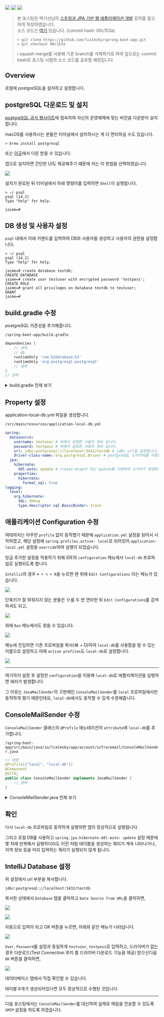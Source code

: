![](https://img.shields.io/badge/spring--boot-2.5.4-red) ![](https://img.shields.io/badge/gradle-7.1.1-brightgreen) ![](https://img.shields.io/badge/java-11-blue)

> 본 포스팅은 백기선님의 [스프링과 JPA 기반 웹 애플리케이션 개발](https://www.inflearn.com/course/%EC%8A%A4%ED%94%84%EB%A7%81-JPA-%EC%9B%B9%EC%95%B1/dashboard) 강의를 참고하여 작성하였습니다.  
> 소스 코드는 [여기](https://github.com/lcalmsky/spring-boot-app) 있습니다. (commit hash: 00c153a)
> ```shell
> > git clone https://github.com/lcalmsky/spring-boot-app.git
> > git checkout 00c153a
> ```
> ℹ️ squash merge를 사용해 기존 branch를 삭제하기로 하여 앞으로는 commit hash로 포스팅 시점의 소스 코드를 공유할 예정입니다.

## Overview

로컬에 postgreSQL을 설치하고 설정합니다.

## postgreSQL 다운로드 및 설치

[postgreSQL 공식 웹사이트](https://www.postgresql.org/download/)에 접속하여 자신의 운영체제에 맞는 버전을 다운받아 설치합니다.

macOS를 사용하시는 분들은 터미널에서 설치하시는 게 더 편리하실 수도 있습니다.

```shell
> brew install postgresql
```

또는 [이곳](https://postgresapp.com/downloads.html)에서 다운 받을 수 있습니다.

앱으로 설치하면 간단한 UI도 제공해주기 떄문에 저는 이 방법을 선택하였습니다.

![](https://raw.githubusercontent.com/lcalmsky/spring-boot-app/master/resources/images/33-01.png)

설치가 완료된 뒤 터미널에서 아래 명령어를 입력하면 `Shell`이 실행됩니다.

```shell
> ~/ psql
psql (14.2)
Type "help" for help.

jaime=#
```

## DB 생성 및 사용자 설정

`psql` 내에서 아래 커맨드를 입력하여 DB와 사용자를 생성하고 사용자의 권한을 설정합니다.

```shell
> ~/ psql
psql (14.2)
Type "help" for help.

jaime=# create database testdb;
CREATE DATABASE
jaime=# create user testuser with encrypted password 'testpass';
CREATE ROLE
jaime=# grant all privileges on database testdb to testuser;
GRANT
jaime=#
```

## build.gradle 수정

postgreSQL 의존성을 추가해줍니다.

`/spring-boot-app/build.gradle`

```groovy
dependencies {
    // 생략
    // db
    runtimeOnly 'com.h2database:h2'
    runtimeOnly 'org.postgresql:postgresql'
    // 생략
}
// 생략
```

<details>
<summary>build.gradle 전체 보기</summary>

```groovy
plugins {
    id 'org.springframework.boot' version '2.5.4'
    id 'io.spring.dependency-management' version '1.0.11.RELEASE'
    id 'java'
    id 'com.github.node-gradle.node' version '2.2.3'
}

group = 'io.lcalmsky'
version = '0.0.1-SNAPSHOT'
sourceCompatibility = '11'

configurations {
    compileOnly {
        extendsFrom annotationProcessor
    }
}

repositories {
    mavenCentral()
}

dependencies {
    // spring
    implementation 'org.springframework.boot:spring-boot-starter-web'
    implementation 'org.springframework.boot:spring-boot-starter-security'
    implementation 'org.springframework.boot:spring-boot-starter-data-jpa'
    implementation 'org.springframework.boot:spring-boot-starter-actuator'
    implementation 'org.springframework.boot:spring-boot-starter-mail'
    implementation 'org.springframework.boot:spring-boot-starter-thymeleaf'
    implementation 'org.springframework.boot:spring-boot-starter-validation'
    implementation 'org.thymeleaf.extras:thymeleaf-extras-springsecurity5'
    // devtools
    compileOnly 'org.projectlombok:lombok'
    runtimeOnly 'org.springframework.boot:spring-boot-devtools'
    annotationProcessor 'org.springframework.boot:spring-boot-configuration-processor'
    annotationProcessor 'org.projectlombok:lombok'
    // db
    runtimeOnly 'com.h2database:h2'
    runtimeOnly 'org.postgresql:postgresql'
    // test
    testImplementation 'org.springframework.boot:spring-boot-starter-test'
    testImplementation 'org.springframework.security:spring-security-test'
}

test {
    useJUnitPlatform()
}

node {
    version = '16.9.1'
    download = true
    nodeModulesDir = file("${projectDir}/src/main/resources/static")
}

task copyFrontLib(type: Copy) {
    from "${projectDir}/src/main/resources/static"
    into "${projectDir}/build/resources/main/static/."
}

copyFrontLib.dependsOn npmInstall
compileJava.dependsOn copyFrontLib
```

</details>

## Property 설정

application-local-db.yml 파일을 생성합니다.

`/src/main/resources/application-local-db.yml`

```yaml
spring:
  datasource:
    username: testuser # 위에서 설정한 사용자 정보 입니다.
    password: testpass # 위에서 설정한 사용자 정보 입니다.
    url: jdbc:postgresql://localhost:5432/testdb # jdbc url을 설정합니다. 위에서 생성한 testdb를 사용합니다.
    driver-class-name: org.postgresql.Driver # postgreSQL 드라이버를 사용합니다.
  jpa:
    hibernate:
      ddl-auto: update # create-drop이 아닌 update를 사용하여 스키마가 변경되지 않는 이상 기존 데이터를 삭제하지 않습니다.
    properties:
      hibernate:
        format_sql: true
logging:
  level:
    org.hibernate:
      SQL: debug
      type.descriptor.sql.BasicBinder: trace
```

## 애플리케이션 Configuration 수정

여태까지는 아무런 `profile` 없이 동작했기 때문에 `application.yml` 설정을 읽어서 시작하였고, 해당 설정에 `spring.profiles.active: local`로 되어있어 `application-local.yml` 설정을 `override`하여 실행이 되었습니다.

방금 추가한 설정을 적용하기 위해 IDE의 `configuration` 메뉴에서 `local-db` 프로파일로 실행되도록 합니다.

`IntelliJ`의 경우 `⌘ + ⌥ + R`을 누르면 맨 위에 `Edit Configurations` 라는 메뉴가 있습니다.

![](https://raw.githubusercontent.com/lcalmsky/spring-boot-app/master/resources/images/33-02.png)

단축키가 잘 외워지지 않는 분들은 ⇧를 두 번 연타한 뒤 `Edit Configurations`를 검색하셔도 되고,

![](https://raw.githubusercontent.com/lcalmsky/spring-boot-app/master/resources/images/33-03.png)

위에 `Run` 메뉴에서도 찾을 수 있습니다.

![](https://raw.githubusercontent.com/lcalmsky/spring-boot-app/master/resources/images/33-04.png)

메뉴에 진입하면 기존 프로파일을 복사(⌘ + D)하여 `local-db`를 사용함을 알 수 있는 이름으로 설정하고 아래 `active profiles`도 `local-db`로 설정합니다.

![](https://raw.githubusercontent.com/lcalmsky/spring-boot-app/master/resources/images/33-05.png)

---

여기까지 설정 후 설정한 `configuration`을 이용해 `local-db`로 애플리케이션을 실행하면 에러가 발생합니다.

그 이유는 `JavaMailSender`의 구현체인 `ConsoleMailSender`를 `local` 프로파일에서만 동작하게 했기 때문인데요, `local-db`에서도 동작할 수 있게 수정해줍니다.

## ConsoleMailSender 수정

`ConsoleMailSender` 클래스의 `@Profile` 애노테이션의 `attribute`에 `local-db`를 추가합니다.

`/spring-boot-app/src/main/java/io/lcalmsky/app/account/infra/email/ConsoleMailSender.java`

```java
// 생략
@Profile({"local", "local-db"})
@Component
@Slf4j
public class ConsoleMailSender implements JavaMailSender {
    // 생략
}
```

<details>
<summary>ConsoleMailSender.java 전체 보기</summary>

```java
package io.lcalmsky.app.account.infra.email;

import lombok.extern.slf4j.Slf4j;
import org.springframework.context.annotation.Profile;
import org.springframework.mail.MailException;
import org.springframework.mail.SimpleMailMessage;
import org.springframework.mail.javamail.JavaMailSender;
import org.springframework.mail.javamail.MimeMessagePreparator;
import org.springframework.stereotype.Component;

import javax.mail.internet.MimeMessage;
import java.io.InputStream;

@Profile({"local", "local-db"})
@Component
@Slf4j
public class ConsoleMailSender implements JavaMailSender {
    @Override public MimeMessage createMimeMessage() {
        return null;
    }

    @Override public MimeMessage createMimeMessage(InputStream contentStream) throws MailException {
        return null;
    }

    @Override public void send(MimeMessage mimeMessage) throws MailException {

    }

    @Override public void send(MimeMessage... mimeMessages) throws MailException {

    }

    @Override public void send(MimeMessagePreparator mimeMessagePreparator) throws MailException {

    }

    @Override public void send(MimeMessagePreparator... mimeMessagePreparators) throws MailException {

    }

    @Override public void send(SimpleMailMessage simpleMessage) throws MailException {
        log.info("{}", simpleMessage);
    }

    @Override public void send(SimpleMailMessage... simpleMessages) throws MailException {

    }
}
```

</details>

## 확인

다시 `local-db` 프로파일로 동작하게 실행하면 앱이 정상적으로 실행됩니다.

그리고 로컬 DB를 사용하고 `spring.jpa.hibernate.ddl-auto: update` 설정 때문에 몇 차례 반복해서 실행하더라도 이전 처럼 테이블을 생성하는 쿼리가 계속 나타나거나, 지역 정보 등을 미리 입력하는 쿼리가 실행되지 않게 됩니다.

## IntelliJ Database 설정

위 설정에서 url 부분을 복사합니다.

`jdbc:postgresql://localhost:5432/testdb`

복사한 상태에서 `Database` 탭을 클릭하고 `Data Source from URL`을 클릭하면,

![](https://raw.githubusercontent.com/lcalmsky/spring-boot-app/master/resources/images/33-06.png)

![](https://raw.githubusercontent.com/lcalmsky/spring-boot-app/master/resources/images/33-07.png)

자동으로 입력이 되고 OK 버튼을 누르면, 아래와 같은 메뉴가 나타납니다.

![](https://raw.githubusercontent.com/lcalmsky/spring-boot-app/master/resources/images/33-08.png)

`User`, `Password`를 설정과 동일하게 `testuser`, `testpass`로 입력하고, 드라이버가 없는 경우 다운로드(Test Connection 위치 쯤 드라이버 다운로드 기능을 제공) 받으신다음 `OK` 버튼을 클릭하면,

![](https://raw.githubusercontent.com/lcalmsky/spring-boot-app/master/resources/images/33-09.png)

데이터베이스 탭에서 직접 확인할 수 있습니다.

테이블 6개가 생성되어있다면 모두 정상적으로 수행된 것입니다.

---

다음 포스팅에서는 `ConsoleMailSender`를 대신하여 실제로 메일을 전송할 수 있도록 `SMTP` 설정을 하도록 하겠습니다. 
